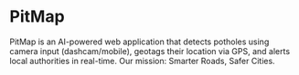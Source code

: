 # PitMap
PitMap is an AI-powered web application that detects potholes using camera input (dashcam/mobile), geotags their location via GPS, and alerts local authorities in real-time. Our mission: Smarter Roads, Safer Cities.
